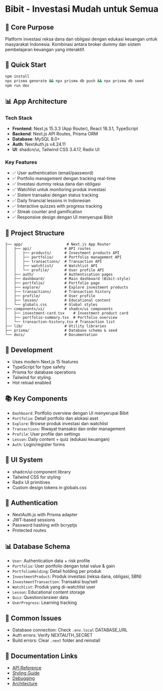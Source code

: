 # Bibit - Investasi Mudah untuk Semua

## 🎯 **Core Purpose**
Platform investasi reksa dana dan obligasi dengan edukasi keuangan untuk masyarakat Indonesia. Kombinasi antara broker dummy dan sistem pembelajaran keuangan yang interaktif.

## 🚀 **Quick Start**
```bash
npm install
npx prisma generate && npx prisma db push && npx prisma db seed
npm run dev
```

## 📊 **App Architecture**

### **Tech Stack**
- **Frontend**: Next.js 15.3.3 (App Router), React 18.3.1, TypeScript
- **Backend**: Next.js API Routes, Prisma ORM
- **Database**: MySQL 8.0+
- **Auth**: NextAuth.js v4.24.11
- **UI**: shadcn/ui, Tailwind CSS 3.4.17, Radix UI

### **Key Features**
- ✅ User authentication (email/password)
- ✅ Portfolio management dengan tracking real-time
- ✅ Investasi dummy reksa dana dan obligasi
- ✅ Watchlist untuk monitoring produk investasi
- ✅ Sistem transaksi dengan status tracking
- ✅ Daily financial lessons in Indonesian
- ✅ Interactive quizzes with progress tracking
- ✅ Streak counter and gamification
- ✅ Responsive design dengan UI menyerupai Bibit

## 📁 **Project Structure**
```
├── app/                    # Next.js App Router
│   ├── api/               # API routes
│   │   ├── products/      # Investment products API
│   │   ├── portfolio/     # Portfolio management API
│   │   ├── transactions/  # Transaction API
│   │   ├── watchlist/     # Watchlist API
│   │   └── profile/       # User profile API
│   ├── auth/              # Authentication pages
│   ├── dashboard/         # Main dashboard (Bibit-style)
│   ├── portfolio/         # Portfolio page
│   ├── explore/           # Explore investment products
│   ├── transactions/      # Transaction history
│   ├── profile/           # User profile
│   ├── lesson/            # Educational content
│   └── globals.css        # Global styles
├── components/ui/         # shadcn/ui components
│   ├── investment-card.tsx    # Investment product card
│   ├── portfolio-summary.tsx  # Portfolio overview
│   └── transaction-history.tsx # Transaction list
├── lib/                   # Utility libraries
├── prisma/                # Database schema & seed
└── docs/                  # Documentation
```

## 🔧 **Development**
- Uses modern Next.js 15 features
- TypeScript for type safety
- Prisma for database operations
- Tailwind for styling
- Hot reload enabled

## 📚 **Key Components**
- `Dashboard`: Portfolio overview dengan UI menyerupai Bibit
- `Portfolio`: Detail portfolio dan alokasi aset
- `Explore`: Browse produk investasi dan watchlist
- `Transactions`: Riwayat transaksi dan order management
- `Profile`: User profile dan settings
- `Lesson`: Daily content + quiz (edukasi keuangan)
- `Auth`: Login/register forms

## 🎨 **UI System**
- shadcn/ui component library
- Tailwind CSS for styling
- Radix UI primitives
- Custom design tokens in globals.css

## 🔐 **Authentication**
- NextAuth.js with Prisma adapter
- JWT-based sessions
- Password hashing with bcryptjs
- Protected routes

## 📊 **Database Schema**
- `User`: Authentication data + risk profile
- `Portfolio`: User portfolio dengan total value & gain
- `PortfolioHolding`: Detail holding per produk
- `InvestmentProduct`: Produk investasi (reksa dana, obligasi, SBN)
- `InvestmentTransaction`: Transaksi buy/sell
- `Watchlist`: Produk yang di-watchlist user
- `Lesson`: Educational content storage
- `Quiz`: Question/answer data
- `UserProgress`: Learning tracking

## 🐛 **Common Issues**
- Database connection: Check `.env.local` DATABASE_URL
- Auth errors: Verify NEXTAUTH_SECRET
- Build errors: Clear `.next` folder and reinstall

## 📖 **Documentation Links**
- [API Reference](./api.md)
- [Styling Guide](./styling.md)
- [Debugging](./debugging.md)
- [Architecture](./architecture.md)

